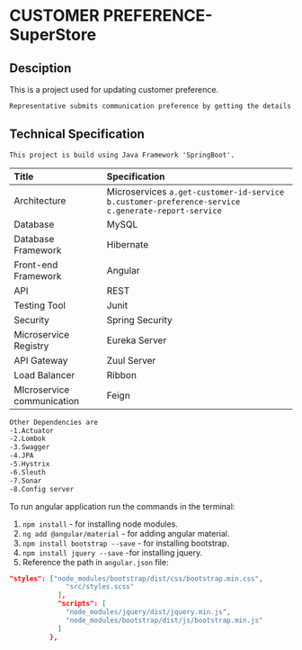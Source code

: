 # CUSTOMER PREFERENCE-SuperStore

## Desciption



This is a project used for updating customer preference.

```bash
Representative submits communication preference by getting the details from Customer or Customer can directly access the self-service Kiosks.
```

## Technical Specification

```basic
This project is build using Java Framework 'SpringBoot'.
```



| Title                      | Specification                                                |
| :------------------------- | :----------------------------------------------------------- |
| Architecture               | Microservices  `a.get-customer-id-service` ` b.customer-preference-service` `c.generate-report-service` |
| Database                   | MySQL                                                        |
| Database Framework         | Hibernate                                                    |
| Front-end Framework        | Angular                                                      |
| API                        | REST                                                         |
| Testing Tool               | Junit                                                        |
| Security                   | Spring Security                                              |
| Microservice Registry      | Eureka Server                                                |
| API Gateway                | Zuul Server                                                  |
| Load Balancer              | Ribbon                                                       |
| MIcroservice communication | Feign                                                        |

```bash
Other Dependencies are 
-1.Actuator
-2.Lombok
-3.Swagger
-4.JPA
-5.Hystrix
-6.Sleuth
-7.Sonar
-8.Config server 
```

To run angular application run the commands in the terminal:

1. `npm install` - for installing node modules.
2. `ng add @angular/material` - for adding angular material.
3. `npm install bootstrap --save` - for installing bootstrap.
4. `npm install jquery --save` -for installing jquery.
5. Reference the path in `angular.json` file:

```json
"styles": ["node_modules/bootstrap/dist/css/bootstrap.min.css",
              "src/styles.scss"
            ],
            "scripts": [
              "node_modules/jquery/dist/jquery.min.js",
              "node_modules/bootstrap/dist/js/bootstrap.min.js"
            ]
          },
```



